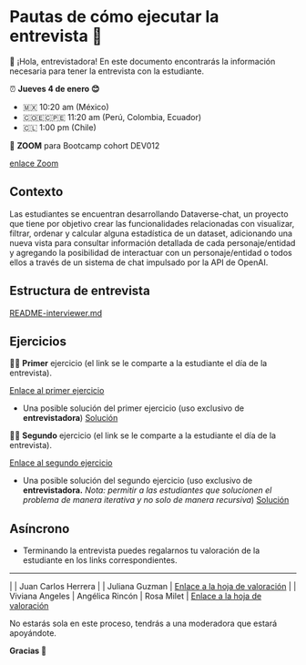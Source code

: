 # **Pautas** de cómo ejecutar la entrevista 📝

👋 ¡Hola, entrevistadora! En este documento encontrarás la información necesaria
para tener la entrevista con la estudiante.

⏰ **Jueves 4 de enero 😊**

- 🇲🇽 10:20 am (México)
- 🇨🇴🇪🇨🇵🇪 11:20 am (Perú, Colombia, Ecuador)
- 🇨🇱 1:00 pm (Chile)

📲 **ZOOM** para Bootcamp cohort DEV012

[enlace Zoom](https://laboratoria-la.zoom.us/j/81545946459)

## Contexto

Las estudiantes se encuentran desarrollando Dataverse-chat, un proyecto que tiene por objetivo crear las funcionalidades relacionadas con visualizar, filtrar, ordenar y calcular alguna estadística de un dataset, adicionando una nueva vista para consultar información detallada de cada personaje/entidad y agregando la posibilidad de interactuar con un personaje/entidad o todos ellos a través de un sistema de chat impulsado por la API de OpenAI.

## Estructura de entrevista

[README-interviewer.md](./README-interviewer.md)

## Ejercicios

🏋️‍♀️ **Primer** ejercicio (el link se le comparte a la estudiante el día
de la entrevista).

[Enlace al primer
ejercicio](https://github.com/Laboratoria/gym/tree/main/exercises/max-mod-5)

- Una posible solución del primer ejercicio (uso exclusivo de
  **entrevistadora**) [Solución](https://codesandbox.io/p/devbox/maxmod5-cjlw8j?file=%2Fsrc%2Findex.mjs%3A27%2C38&layout=%257B%2522sidebarPanel%2522%253A%2522EXPLORER%2522%252C%2522rootPanelGroup%2522%253A%257B%2522direction%2522%253A%2522horizontal%2522%252C%2522contentType%2522%253A%2522UNKNOWN%2522%252C%2522type%2522%253A%2522PANEL_GROUP%2522%252C%2522id%2522%253A%2522ROOT_LAYOUT%2522%252C%2522panels%2522%253A%255B%257B%2522type%2522%253A%2522PANEL_GROUP%2522%252C%2522contentType%2522%253A%2522UNKNOWN%2522%252C%2522direction%2522%253A%2522vertical%2522%252C%2522id%2522%253A%2522clqbjysaj0007356hq92exy5r%2522%252C%2522sizes%2522%253A%255B70%252C30%255D%252C%2522panels%2522%253A%255B%257B%2522type%2522%253A%2522PANEL_GROUP%2522%252C%2522contentType%2522%253A%2522EDITOR%2522%252C%2522direction%2522%253A%2522horizontal%2522%252C%2522id%2522%253A%2522EDITOR%2522%252C%2522panels%2522%253A%255B%257B%2522type%2522%253A%2522PANEL%2522%252C%2522contentType%2522%253A%2522EDITOR%2522%252C%2522id%2522%253A%2522clqbjysai0002356hjyiiq40k%2522%257D%255D%257D%252C%257B%2522type%2522%253A%2522PANEL_GROUP%2522%252C%2522contentType%2522%253A%2522SHELLS%2522%252C%2522direction%2522%253A%2522horizontal%2522%252C%2522id%2522%253A%2522SHELLS%2522%252C%2522panels%2522%253A%255B%257B%2522type%2522%253A%2522PANEL%2522%252C%2522contentType%2522%253A%2522SHELLS%2522%252C%2522id%2522%253A%2522clqbjysai0004356h9pqukj13%2522%257D%255D%252C%2522sizes%2522%253A%255B100%255D%257D%255D%257D%252C%257B%2522type%2522%253A%2522PANEL_GROUP%2522%252C%2522contentType%2522%253A%2522DEVTOOLS%2522%252C%2522direction%2522%253A%2522vertical%2522%252C%2522id%2522%253A%2522DEVTOOLS%2522%252C%2522panels%2522%253A%255B%257B%2522type%2522%253A%2522PANEL%2522%252C%2522contentType%2522%253A%2522DEVTOOLS%2522%252C%2522id%2522%253A%2522clqbjysaj0006356ha1ubipas%2522%257D%255D%252C%2522sizes%2522%253A%255B100%255D%257D%255D%252C%2522sizes%2522%253A%255B50%252C50%255D%257D%252C%2522tabbedPanels%2522%253A%257B%2522clqbjysai0002356hjyiiq40k%2522%253A%257B%2522tabs%2522%253A%255B%257B%2522id%2522%253A%2522clqbjysai0001356h3hb2n65l%2522%252C%2522mode%2522%253A%2522permanent%2522%252C%2522type%2522%253A%2522FILE%2522%252C%2522filepath%2522%253A%2522%252Fpackage.json%2522%252C%2522state%2522%253A%2522IDLE%2522%257D%252C%257B%2522id%2522%253A%2522clqbk7c9n0002356hgbh3a07o%2522%252C%2522mode%2522%253A%2522permanent%2522%252C%2522type%2522%253A%2522FILE%2522%252C%2522initialSelections%2522%253A%255B%257B%2522startLineNumber%2522%253A27%252C%2522startColumn%2522%253A38%252C%2522endLineNumber%2522%253A27%252C%2522endColumn%2522%253A38%257D%255D%252C%2522filepath%2522%253A%2522%252Fsrc%252Findex.mjs%2522%252C%2522state%2522%253A%2522IDLE%2522%257D%255D%252C%2522id%2522%253A%2522clqbjysai0002356hjyiiq40k%2522%252C%2522activeTabId%2522%253A%2522clqbk7c9n0002356hgbh3a07o%2522%257D%252C%2522clqbjysaj0006356ha1ubipas%2522%253A%257B%2522tabs%2522%253A%255B%257B%2522id%2522%253A%2522clqbjysaj0005356h4jgn21sk%2522%252C%2522mode%2522%253A%2522permanent%2522%252C%2522type%2522%253A%2522TASK_PORT%2522%252C%2522taskId%2522%253A%2522start%2522%252C%2522port%2522%253A1234%252C%2522path%2522%253A%2522%252F%2522%257D%255D%252C%2522id%2522%253A%2522clqbjysaj0006356ha1ubipas%2522%252C%2522activeTabId%2522%253A%2522clqbjysaj0005356h4jgn21sk%2522%257D%252C%2522clqbjysai0004356h9pqukj13%2522%253A%257B%2522tabs%2522%253A%255B%257B%2522id%2522%253A%2522clqbjysai0003356ha0q9kxnj%2522%252C%2522mode%2522%253A%2522permanent%2522%252C%2522type%2522%253A%2522TASK_LOG%2522%252C%2522taskId%2522%253A%2522start%2522%257D%255D%252C%2522id%2522%253A%2522clqbjysai0004356h9pqukj13%2522%252C%2522activeTabId%2522%253A%2522clqbjysai0003356ha0q9kxnj%2522%257D%257D%252C%2522showDevtools%2522%253Atrue%252C%2522showShells%2522%253Atrue%252C%2522showSidebar%2522%253Atrue%252C%2522sidebarPanelSize%2522%253A15%257D)

🚴‍♀️ **Segundo** ejercicio (el link se le comparte a la estudiante el día
de la entrevista).

[Enlace al segundo
ejercicio](https://github.com/Laboratoria/gym/blob/main/exercises/triangle/README.md)

- Una posible solución del segundo ejercicio (uso exclusivo de
  **entrevistadora.** _Nota: permitir a las estudiantes que solucionen el problema de manera iterativa y no solo de manera recursiva_) [Solución](https://codesandbox.io/p/devbox/maxmod5-cjlw8j?file=%2Fsrc%2Findex.mjs%3A27%2C38&layout=%257B%2522sidebarPanel%2522%253A%2522EXPLORER%2522%252C%2522rootPanelGroup%2522%253A%257B%2522direction%2522%253A%2522horizontal%2522%252C%2522contentType%2522%253A%2522UNKNOWN%2522%252C%2522type%2522%253A%2522PANEL_GROUP%2522%252C%2522id%2522%253A%2522ROOT_LAYOUT%2522%252C%2522panels%2522%253A%255B%257B%2522type%2522%253A%2522PANEL_GROUP%2522%252C%2522contentType%2522%253A%2522UNKNOWN%2522%252C%2522direction%2522%253A%2522vertical%2522%252C%2522id%2522%253A%2522clqbjysaj0007356hq92exy5r%2522%252C%2522sizes%2522%253A%255B70%252C30%255D%252C%2522panels%2522%253A%255B%257B%2522type%2522%253A%2522PANEL_GROUP%2522%252C%2522contentType%2522%253A%2522EDITOR%2522%252C%2522direction%2522%253A%2522horizontal%2522%252C%2522id%2522%253A%2522EDITOR%2522%252C%2522panels%2522%253A%255B%257B%2522type%2522%253A%2522PANEL%2522%252C%2522contentType%2522%253A%2522EDITOR%2522%252C%2522id%2522%253A%2522clqbjysai0002356hjyiiq40k%2522%257D%255D%257D%252C%257B%2522type%2522%253A%2522PANEL_GROUP%2522%252C%2522contentType%2522%253A%2522SHELLS%2522%252C%2522direction%2522%253A%2522horizontal%2522%252C%2522id%2522%253A%2522SHELLS%2522%252C%2522panels%2522%253A%255B%257B%2522type%2522%253A%2522PANEL%2522%252C%2522contentType%2522%253A%2522SHELLS%2522%252C%2522id%2522%253A%2522clqbjysai0004356h9pqukj13%2522%257D%255D%252C%2522sizes%2522%253A%255B100%255D%257D%255D%257D%252C%257B%2522type%2522%253A%2522PANEL_GROUP%2522%252C%2522contentType%2522%253A%2522DEVTOOLS%2522%252C%2522direction%2522%253A%2522vertical%2522%252C%2522id%2522%253A%2522DEVTOOLS%2522%252C%2522panels%2522%253A%255B%257B%2522type%2522%253A%2522PANEL%2522%252C%2522contentType%2522%253A%2522DEVTOOLS%2522%252C%2522id%2522%253A%2522clqbjysaj0006356ha1ubipas%2522%257D%255D%252C%2522sizes%2522%253A%255B100%255D%257D%255D%252C%2522sizes%2522%253A%255B50%252C50%255D%257D%252C%2522tabbedPanels%2522%253A%257B%2522clqbjysai0002356hjyiiq40k%2522%253A%257B%2522tabs%2522%253A%255B%257B%2522id%2522%253A%2522clqbjysai0001356h3hb2n65l%2522%252C%2522mode%2522%253A%2522permanent%2522%252C%2522type%2522%253A%2522FILE%2522%252C%2522filepath%2522%253A%2522%252Fpackage.json%2522%252C%2522state%2522%253A%2522IDLE%2522%257D%252C%257B%2522id%2522%253A%2522clqbk7c9n0002356hgbh3a07o%2522%252C%2522mode%2522%253A%2522permanent%2522%252C%2522type%2522%253A%2522FILE%2522%252C%2522initialSelections%2522%253A%255B%257B%2522startLineNumber%2522%253A27%252C%2522startColumn%2522%253A38%252C%2522endLineNumber%2522%253A27%252C%2522endColumn%2522%253A38%257D%255D%252C%2522filepath%2522%253A%2522%252Fsrc%252Findex.mjs%2522%252C%2522state%2522%253A%2522IDLE%2522%257D%255D%252C%2522id%2522%253A%2522clqbjysai0002356hjyiiq40k%2522%252C%2522activeTabId%2522%253A%2522clqbk7c9n0002356hgbh3a07o%2522%257D%252C%2522clqbjysaj0006356ha1ubipas%2522%253A%257B%2522tabs%2522%253A%255B%257B%2522id%2522%253A%2522clqbjysaj0005356h4jgn21sk%2522%252C%2522mode%2522%253A%2522permanent%2522%252C%2522type%2522%253A%2522TASK_PORT%2522%252C%2522taskId%2522%253A%2522start%2522%252C%2522port%2522%253A1234%252C%2522path%2522%253A%2522%252F%2522%257D%255D%252C%2522id%2522%253A%2522clqbjysaj0006356ha1ubipas%2522%252C%2522activeTabId%2522%253A%2522clqbjysaj0005356h4jgn21sk%2522%257D%252C%2522clqbjysai0004356h9pqukj13%2522%253A%257B%2522tabs%2522%253A%255B%257B%2522id%2522%253A%2522clqbjysai0003356ha0q9kxnj%2522%252C%2522mode%2522%253A%2522permanent%2522%252C%2522type%2522%253A%2522TASK_LOG%2522%252C%2522taskId%2522%253A%2522start%2522%257D%255D%252C%2522id%2522%253A%2522clqbjysai0004356h9pqukj13%2522%252C%2522activeTabId%2522%253A%2522clqbjysai0003356ha0q9kxnj%2522%257D%257D%252C%2522showDevtools%2522%253Atrue%252C%2522showShells%2522%253Atrue%252C%2522showSidebar%2522%253Atrue%252C%2522sidebarPanelSize%2522%253A15%257D)

## Asíncrono

- Terminando la entrevista puedes regalarnos tu valoración de la estudiante en
  los links correspondientes.
--------------------------------------------------------------------------------------------------------------------------------------
| | Juan Carlos Herrera |  | Juliana Guzman  |
[Enlace a la hoja de
valoración](https://docs.google.com/spreadsheets/d/151BxLP5nH8TZHY-NaRer_prGpVIIgCEsXaYjZ7G6ICY/edit?usp=sharing)
| | Viviana Angeles | Angélica Rincón | Rosa Milet |
[Enlace a la hoja de
valoración](https://docs.google.com/spreadsheets/d/1fNkcUjvqMNnw-iFirAlGHtnq-_mYa6oH_Jv2117lxbk/edit?usp=sharing)


No estarás sola en este proceso, tendrás a una moderadora que estará apoyándote.

**Gracias 💛**
